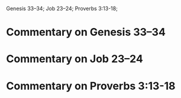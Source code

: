 Genesis 33–34; Job 23–24; Proverbs 3:13-18;
# Commentary on Genesis 33–34

# Commentary on Job 23–24

# Commentary on Proverbs 3:13-18